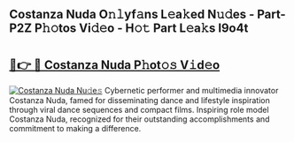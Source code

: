 ## Costanza Nuda O𝚗𝚕yf𝚊ns L𝚎a𝚔ed N𝚞𝚍es - Part-P2Z P𝚑𝚘tos Vi𝚍𝚎o - H𝚘𝚝 Part L𝚎a𝚔s l9o4t

# <h2><a href="http://kfb6d07.oniu.top/?m=Costanza+Nuda">🔗👉 🔴 Costanza Nuda P𝚑ot𝚘𝚜 V𝚒d𝚎o</a></h2>

[![Costanza Nuda Nu𝚍e𝚜](https://i.imgur.com/0qMVB7G.gif)](http://kfb6d07.oniu.top/?m=Costanza+Nuda)
Cybernetic performer and multimedia innovator Costanza Nuda, famed for disseminating dance and lifestyle inspiration through viral dance sequences and compact films. Inspiring role model Costanza Nuda, recognized for their outstanding accomplishments and commitment to making a difference.  
